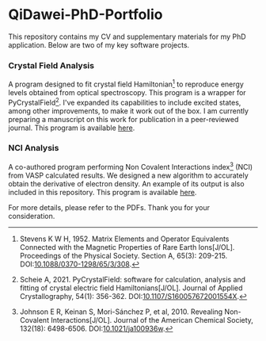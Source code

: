 # QiDawei-PhD-Portfolio
This repository contains my CV and supplementary materials for my PhD application. Below are two of my key software projects.

### Crystal Field Analysis
A program designed to fit crystal field Hamiltonian[^1] to reproduce energy levels obtained from optical spectroscopy. This program is a wrapper for PyCrystalField[^2]. I've expanded its capabilities to include excited states, among other improvements, to make it work out of the box. I am currently preparing a manuscript on this work for publication in a peer-reviewed journal. This program is available [here](https://github.com/QiDawei98/YouZhiSan).

### NCI Analysis
A co-authored program performing Non Covalent Interactions index[^3] (NCI) from VASP calculated results. We designed a new algorithm to accurately obtain the derivative of electron density. An example of its output is also included in this repository. This program is available [here](https://github.com/QiDawei98/Flower_Lane).

For more details, please refer to the PDFs. Thank you for your consideration.

[^1]: Stevens K W H, 1952. Matrix Elements and Operator Equivalents Connected with the Magnetic Properties of Rare Earth Ions\[J/OL]. Proceedings of the Physical Society. Section A, 65(3): 209-215. DOI:[10.1088/0370-1298/65/3/308](https://doi.org/10.1088/0370-1298/65/3/308).
[^2]:Scheie A, 2021. PyCrystalField: software for calculation, analysis and fitting of crystal electric field Hamiltonians\[J/OL]. Journal of Applied Crystallography, 54(1): 356-362. DOI:[10.1107/S160057672001554X](https://doi.org/10.1107/S160057672001554X).
[^3]:Johnson E R, Keinan S, Mori-Sánchez P, et al, 2010. Revealing Non-Covalent Interactions\[J/OL]. Journal of the American Chemical Society, 132(18): 6498-6506. DOI:[10.1021/ja100936w](https://doi.org/10.1021/ja100936w).




